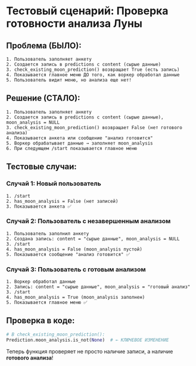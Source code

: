 # Тестовый сценарий: Проверка готовности анализа Луны

## Проблема (БЫЛО):
```
1. Пользователь заполняет анкету
2. Создается запись в predictions с content (сырые данные)
3. check_existing_moon_prediction() возвращает True (есть запись)
4. Показывается главное меню ДО того, как воркер обработал данные
5. Пользователь видит меню, но анализа еще нет!
```

## Решение (СТАЛО):
```
1. Пользователь заполняет анкету
2. Создается запись в predictions с content (сырые данные), moon_analysis = NULL
3. check_existing_moon_prediction() возвращает False (нет готового анализа)
4. Показывается анкета или сообщение "анализ готовится"
5. Воркер обрабатывает данные → заполняет moon_analysis
6. При следующем /start показывается главное меню
```

## Тестовые случаи:

### Случай 1: Новый пользователь
```
1. /start
2. has_moon_analysis = False (нет записей)
3. Показывается анкета ✅
```

### Случай 2: Пользователь с незавершенным анализом
```
1. Пользователь заполнил анкету
2. Создана запись: content = "сырые данные", moon_analysis = NULL
3. /start
4. has_moon_analysis = False (moon_analysis пустой)
5. Показывается сообщение "анализ готовится" ✅
```

### Случай 3: Пользователь с готовым анализом
```
1. Воркер обработал данные
2. Запись: content = "сырые данные", moon_analysis = "готовый анализ"
3. /start
4. has_moon_analysis = True (moon_analysis заполнен)
5. Показывается главное меню ✅
```

## Проверка в коде:

```python
# В check_existing_moon_prediction():
Prediction.moon_analysis.is_not(None)  # ← КЛЮЧЕВОЕ ИЗМЕНЕНИЕ
```

Теперь функция проверяет не просто наличие записи, а наличие **готового анализа**!
